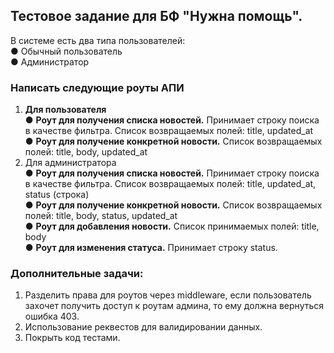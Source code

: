 ## Тестовое задание для БФ "Нужна помощь".

В системе есть два типа пользователей:  
● Обычный пользователь  
● Администратор

### Написать следующие роуты АПИ
1. __Для пользователя__  
   ● **Роут для получения списка новостей.** Принимает строку поиска в качестве
   фильтра. Список возвращаемых полей: title, updated_at  
   ● **Роут для получение конкретной новости.** Список возвращаемых полей: title,
   body, updated_at
2. Для администратора  
   ● **Роут для получения списка новостей.** Принимает строку поиска в качестве
   фильтра. Список возвращаемых полей: title, updated_at, status (строка)  
   ● **Роут для получение конкретной новости.** Список возвращаемых полей: title,
   body, status, updated_at  
   ● **Роут для добавления новости.** Cписок принимаемых полей: title, body  
   ● **Роут для изменения статуса.** Принимает строку status.

### Дополнительные задачи:
1. Разделить права для роутов через middleware, если пользователь захочет
   получить доступ к роутам админа, то ему должна вернуться ошибка 403.
2. Использование реквестов для валидировании данных.
3. Покрыть код тестами.
